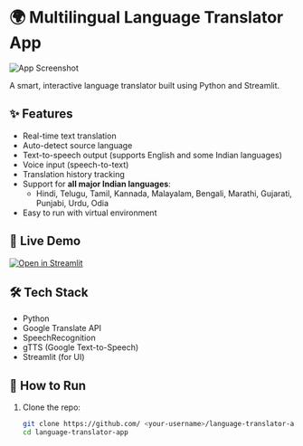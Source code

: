 # 🌍 Multilingual Language Translator App

![App Screenshot](screenshot.png)

A smart, interactive language translator built using Python and Streamlit.

## ✨ Features

- Real-time text translation
- Auto-detect source language
- Text-to-speech output (supports English and some Indian languages)
- Voice input (speech-to-text)
- Translation history tracking
- Support for **all major Indian languages**:
  - Hindi, Telugu, Tamil, Kannada, Malayalam, Bengali, Marathi, Gujarati, Punjabi, Urdu, Odia
- Easy to run with virtual environment

## 🚀 Live Demo

[![Open in Streamlit](https://static.streamlit.io/badges/streamlit_badge_black_white.svg )](https://your-app-name.streamlit.app/ )

## 🛠️ Tech Stack

- Python
- Google Translate API
- SpeechRecognition
- gTTS (Google Text-to-Speech)
- Streamlit (for UI)

## 🚀 How to Run

1. Clone the repo:
   ```bash
   git clone https://github.com/ <your-username>/language-translator-app.git
   cd language-translator-app